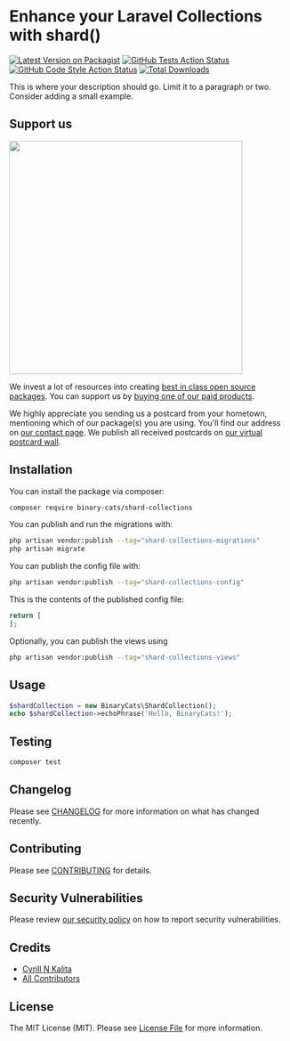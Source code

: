 # Enhance your Laravel Collections with shard()

[![Latest Version on Packagist](https://img.shields.io/packagist/v/binary-cats/shard-collections.svg?style=flat-square)](https://packagist.org/packages/binary-cats/shard-collections)
[![GitHub Tests Action Status](https://img.shields.io/github/actions/workflow/status/binary-cats/shard-collections/run-tests.yml?branch=main&label=tests&style=flat-square)](https://github.com/binary-cats/shard-collections/actions?query=workflow%3Arun-tests+branch%3Amain)
[![GitHub Code Style Action Status](https://img.shields.io/github/actions/workflow/status/binary-cats/shard-collections/fix-php-code-style-issues.yml?branch=main&label=code%20style&style=flat-square)](https://github.com/binary-cats/shard-collections/actions?query=workflow%3A"Fix+PHP+code+style+issues"+branch%3Amain)
[![Total Downloads](https://img.shields.io/packagist/dt/binary-cats/shard-collections.svg?style=flat-square)](https://packagist.org/packages/binary-cats/shard-collections)

This is where your description should go. Limit it to a paragraph or two. Consider adding a small example.

## Support us

[<img src="https://github-ads.s3.eu-central-1.amazonaws.com/shard-collections.jpg?t=1" width="419px" />](https://spatie.be/github-ad-click/shard-collections)

We invest a lot of resources into creating [best in class open source packages](https://spatie.be/open-source). You can support us by [buying one of our paid products](https://spatie.be/open-source/support-us).

We highly appreciate you sending us a postcard from your hometown, mentioning which of our package(s) you are using. You'll find our address on [our contact page](https://spatie.be/about-us). We publish all received postcards on [our virtual postcard wall](https://spatie.be/open-source/postcards).

## Installation

You can install the package via composer:

```bash
composer require binary-cats/shard-collections
```

You can publish and run the migrations with:

```bash
php artisan vendor:publish --tag="shard-collections-migrations"
php artisan migrate
```

You can publish the config file with:

```bash
php artisan vendor:publish --tag="shard-collections-config"
```

This is the contents of the published config file:

```php
return [
];
```

Optionally, you can publish the views using

```bash
php artisan vendor:publish --tag="shard-collections-views"
```

## Usage

```php
$shardCollection = new BinaryCats\ShardCollection();
echo $shardCollection->echoPhrase('Hello, BinaryCats!');
```

## Testing

```bash
composer test
```

## Changelog

Please see [CHANGELOG](CHANGELOG.md) for more information on what has changed recently.

## Contributing

Please see [CONTRIBUTING](CONTRIBUTING.md) for details.

## Security Vulnerabilities

Please review [our security policy](../../security/policy) on how to report security vulnerabilities.

## Credits

- [Cyrill N Kalita](https://github.com/cyrillkalita)
- [All Contributors](../../contributors)

## License

The MIT License (MIT). Please see [License File](LICENSE.md) for more information.
